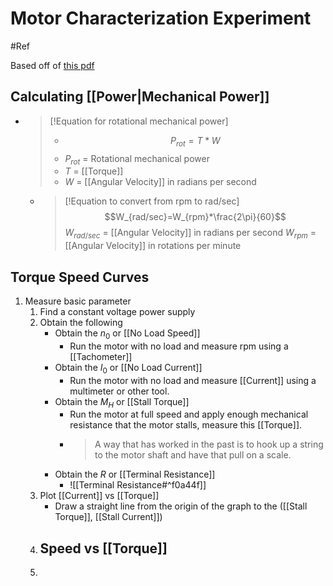 # Motor Characterization Experiment
#Ref

Based off of [this pdf](https://pages.mtu.edu/~wjendres/ProductRealization1Course/DC_Motor_Calculations.pdf)

## Calculating [[Power|Mechanical Power]]
- >[!Equation for rotational mechanical power]
   >- $$P_{rot}=T*W$$
   >- $P_{rot}$ = Rotational mechanical power
   >- $T$ = [[Torque]]
   >- $W$ = [[Angular Velocity]] in radians per second
	- >[!Equation to convert from rpm to rad/sec]
	   > $$W_{rad/sec}=W_{rpm}*\frac{2\pi}{60}$$
	   > $W_{rad/sec}$ = [[Angular Velocity]] in radians per second
	   > $W_{rpm}$ = [[Angular Velocity]] in rotations per minute

## Torque Speed Curves
1. Measure basic parameter
	1. Find a constant voltage power supply
	2. Obtain the following
		- Obtain the $n_{0}$ or [[No Load Speed]]
			- Run the motor with no load and measure rpm using a [[Tachometer]]
		- Obtain the $I_{0}$ or [[No Load Current]]
			- Run the motor with no load and measure [[Current]] using a multimeter or other tool.
		- Obtain the $M_{H}$  or [[Stall Torque]]
			- Run the motor at full speed and apply enough mechanical resistance that the motor stalls, measure this [[Torque]].
			- > A way that has worked in the past is to hook up a string to the motor shaft and have that pull on a scale.
		- Obtain the $R$ or [[Terminal Resistance]]
			- ![[Terminal Resistance#^f0a44f]]
	3. Plot [[Current]] vs [[Torque]]
		- Draw a straight line from the origin of the graph to the ([[Stall Torque]], [[Stall Current]])
	4. Speed vs [[Torque]]
		- 
	5. 